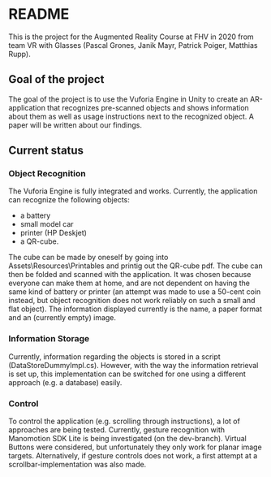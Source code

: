 # README
This is the project for the Augmented Reality Course at FHV in 2020 from team VR with Glasses (Pascal Grones, Janik Mayr, Patrick Poiger, Matthias Rupp).

## Goal of the project
The goal of the project is to use the Vuforia Engine in Unity to create an AR-application that recognizes pre-scanned objects and shows information about them as well as usage instructions next to the recognized object.
A paper will be written about our findings.

## Current status

### Object Recognition
The Vuforia Engine is fully integrated and works.
Currently, the application can recognize the following objects: 
  - a battery 
  - small model car
  - printer (HP Deskjet)
  - a QR-cube.
  
The cube can be made by oneself by going into Assets\Resources\Printables and printig out the QR-cube pdf.
The cube can then be folded and scanned with the application. It was chosen because everyone can make them at home, and are not dependent on having the same kind of battery or printer (an attempt was made to use a 50-cent coin instead, but object recognition does not work reliably on such a small and flat object).
The information displayed currently is the name, a paper format and an (currently empty) image.

### Information Storage
Currently, information regarding the objects is stored in a script (DataStoreDummyImpl.cs). However, with the way the information retrieval is set up, this implementation can be switched for one using a different approach (e.g. a database) easily.

### Control
To control the application (e.g. scrolling through instructions), a lot of approaches are being tested. Currently, gesture recognition with Manomotion SDK Lite is being investigated (on the dev-branch).
Virtual Buttons were considered, but unfortunately they only work for planar image targets. Alternatively, if gesture controls does not work, a first attempt at a scrollbar-implementation was also made.
